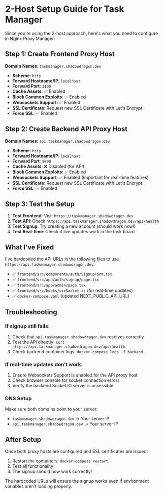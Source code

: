 # 2-Host Setup Guide for Task Manager

Since you're using the 2-host approach, here's what you need to configure in Nginx Proxy Manager:

## Step 1: Create Frontend Proxy Host

**Domain Names**: `taskmanager.shadowdragon.dev`
- **Scheme**: `http`
- **Forward Hostname/IP**: `localhost`
- **Forward Port**: `3100`
- **Cache Assets**: ✅ Enabled
- **Block Common Exploits**: ✅ Enabled
- **Websockets Support**: ✅ Enabled
- **SSL Certificate**: Request new SSL Certificate with Let's Encrypt
- **Force SSL**: ✅ Enabled

## Step 2: Create Backend API Proxy Host

**Domain Names**: `api.taskmanager.shadowdragon.dev`
- **Scheme**: `http`
- **Forward Hostname/IP**: `localhost`
- **Forward Port**: `5000`
- **Cache Assets**: ❌ Disabled (for API)
- **Block Common Exploits**: ✅ Enabled
- **Websockets Support**: ✅ Enabled (Important for real-time features)
- **SSL Certificate**: Request new SSL Certificate with Let's Encrypt
- **Force SSL**: ✅ Enabled

## Step 3: Test the Setup

1. **Test Frontend**: Visit `https://taskmanager.shadowdragon.dev`
2. **Test API**: Check `https://api.taskmanager.shadowdragon.dev/api/health`
3. **Test Signup**: Try creating a new account (should work now!)
4. **Test Real-time**: Check if live updates work in the task board

## What I've Fixed

I've hardcoded the API URLs in the following files to use `https://api.taskmanager.shadowdragon.dev`:

- ✅ `frontend/src/components/auth/SignupForm.tsx`
- ✅ `frontend/src/app/auth/signup/page.tsx`
- ✅ `frontend/src/app/admin/page.tsx`
- ✅ `frontend/src/hooks/useSocket.ts` (for real-time updates)
- ✅ `docker-compose.yaml` (updated NEXT_PUBLIC_API_URL)

## Troubleshooting

### If signup still fails:
1. Check that `api.taskmanager.shadowdragon.dev` resolves correctly
2. Test the API directly: `curl https://api.taskmanager.shadowdragon.dev/api/health`
3. Check backend container logs: `docker-compose logs -f backend`

### If real-time updates don't work:
1. Ensure Websockets Support is enabled for the API proxy host
2. Check browser console for socket connection errors
3. Verify the backend Socket.IO server is accessible

### DNS Setup
Make sure both domains point to your server:
- `taskmanager.shadowdragon.dev` → Your server IP
- `api.taskmanager.shadowdragon.dev` → Your server IP

## After Setup

Once both proxy hosts are configured and SSL certificates are issued:

1. Restart the containers: `docker-compose restart`
2. Test all functionality
3. The signup should now work correctly!

The hardcoded URLs will ensure the signup works even if environment variables aren't loading properly.